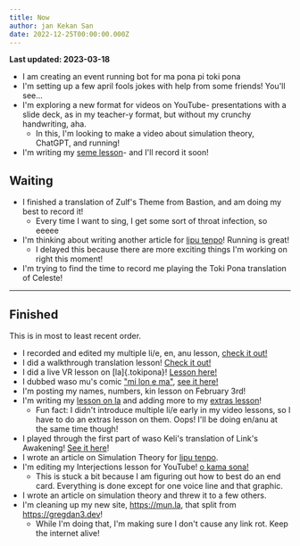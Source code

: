```yaml
---
title: Now
author: jan Kekan San
date: 2022-12-25T00:00:00.000Z
---
```

**Last updated: 2023-03-18**

- I am creating an event running bot for ma pona pi toki pona
- I'm setting up a few april fools jokes with help from some friends! You'll see...
- I'm exploring a new format for videos on YouTube- presentations with a slide deck, as in my teacher-y format, but without my crunchy handwriting, aha.
  - In this, I'm looking to make a video about simulation theory, ChatGPT, and running!
- I'm writing my [seme lesson](/sona/seme.html)- and I'll record it soon!

## Waiting

- I finished a translation of Zulf's Theme from Bastion, and am doing my best to record it!
  - Every time I want to sing, I get some sort of throat infection, so eeeee
- I'm thinking about writing another article for [lipu tenpo](https://liputenpo.org/)! Running is great!
  - I delayed this because there are more exciting things I'm working on right this moment!
- I'm trying to find the time to record me playing the Toki Pona translation of Celeste!

---

## Finished

This is in most to least recent order.

- I recorded and edited my multiple li/e, en, anu lesson, [check it out!](https://www.youtube.com/watch?v=BGsodPu9UAw)
- I did a walkthrough translation lesson! [Check it out!](https://www.youtube.com/watch?v=qeQAKIIIjBA)
- I did a live VR lesson on [la]{.tokipona}! [Lesson here!](/sona/la.html)
- I dubbed waso mu's comic ["mi lon e ma"](https://waso-mu.neocities.org/musi/), [see it here!](https://youtu.be/GU9PEZ9TARs)
- I'm posting my names, numbers, kin lesson on February 3rd!
- I'm writing my [lesson on la](/sona/la.html) and adding more to my [extras lesson](/sona/bits.html)!
  - Fun fact: I didn't introduce multiple li/e early in my video lessons, so I have to do an extras lesson on them. Oops! I'll be doing en/anu at the same time though!
- I played through the first part of waso Keli's translation of Link's Awakening! [See it here](https://youtu.be/xi8gUvqyMm4)!
- I wrote an article on Simulation Theory for [lipu tenpo](https://liputenpo.org/).
- I'm editing my Interjections lesson for YouTube! [o kama sona!](https://youtube.com/@gregdan3d)
  - This is stuck a bit because I am figuring out how to best do an end card. Everything is done except for one voice line and that graphic.
- I wrote an article on simulation theory and threw it to a few others.
- I'm cleaning up my new site, <https://mun.la>, that split from <https://gregdan3.dev>!
  - While I'm doing that, I'm making sure I don't cause any link rot. Keep the internet alive!

